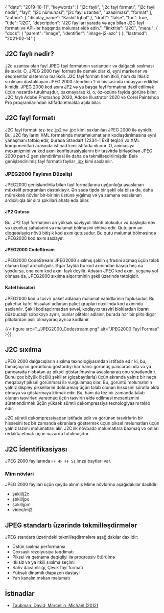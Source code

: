 {
  "date": "2019-10-11",
  "keywords": [
"j2c faylı",
"j2c fayl formatı",
"j2c faylı nədir",
"fayl",
"j2c nümunəsi",
"j2c fayl uzantısı",
"uzadılması",
"format"
],
  "author": {
    "display_name": "Kashif Iqbal"
},
  "draft": "false",
  "toc": true,
  "title": "J2C",
  "description": "J2C faylları yarada və aça bilən J2C fayl formatı və API-lər haqqında məlumat əldə edin.",
  "linktitle": "J2C",
  "menu": {
    "docs": {
      "parent": "image",
      "identifier": "image-j2-azc"
}
},
  "lastmod": "2021-02-14"
}

## J2C faylı nədir?

.j2c uzantısı olan fayl JPEG fayl formatının variantıdır və dalğacık sıxılması ilə sıxılır. O, JPEG 2000 fayl formatı ilə demək olar ki, eyni markerlər və seqmentlər sisteminə malikdir. J2C fayl formatı həm itkili, həm də itkisiz sıxılmanı dəstəkləyən JPEG 2000 stendinin 1-ci hissəsində müəyyən edildiyi kimidir. JPEG 2000 kod axını [JP2](/image/jp2/) və ya başqa fayl formatına daxil edilmək üçün nəzərdə tutulmuşdur, baxmayaraq ki, o, öz-özünə faylda görünə bilər. J2C faylı Adobe Photoshop 2020, Adobe Illustrator 2020 və Corel Paintshop Pro proqramlarından istifadə etməklə açıla bilər.

## J2C fayl formatı

J2C fayl formatı tez-tez .jp2 və .jpc kimi saxlanılan JPEG 2000 ilə eynidir. Bu, J2C fayllarını XML formatında metaməlumatların kodlaşdırılmasına eyni yanaşmanı tətbiq edir, burada Standart 12234-1 Exif teqləri və XML komponentləri arasında istinad kimi istifadə olunur. O, animasiya mexanizmini və kod axını konfiqurasiyalarını bir təsvirdə birləşdirən JPEG 2000 part-2 genişləndirilməsi ilə daha da təkmilləşdirilmişdir. Belə genişləndirilmiş fayl formatlı fayllar [.jpx](/image/jpx/) kimi saxlanılır.

### JPEG2000 Faylının Düzəlişi

JPEG2000 genişləndirilə bilən fayl formatlarına uyğunluğa əsaslanan müxtəlif proqramları dəstəkləyir. Ən sadə tipdə bir şəkil ola bilsə də, daha mürəkkəb növlər bir-birinin üstünə yığılmış və ya zamana əsaslanan ardıcıllıqla bir sıra şəkilləri əhatə edə bilər.

#### JP2 Qutusu
Bu, JP2 fayl formatının ən yüksək səviyyəli tikinti blokudur və başlıqda növ və uzunluq sahələrini və məlumat bölməsini ehtiva edir. Qutuların ən diqqətəlayiq növü bitişik kod axını qutusudur. Bu qutu məlumat bölməsində JPEG2000 kod axını saxlayır.

#### JPEG2000 CodeStream

JPEG2000 CodeStream JPEG2000 sıxılmış şəklin şifrəsini açmaq üçün tələb olunan bayt ardıcıllığıdır. Əgər faylda bu kod axınından başqa heç nə yoxdursa, ona xam kod axını faylı deyilir. Adətən JPEG kod axını, yeganə yol olmasa da, JPEG2000 sıxılma alqoritminin şəkil üzərində tətbiqidir.

#### Kafel hissələri ####

JPEG2000 kodlu təsvir paket adlanan məlumat vahidlərinin toplusudur. Bu paketlər kafel hissələri adlanan paket qrupları daxilində kod axınında saxlanılır. Şəkli kodlaşdırmadan əvvəl, kodlayıcı təsviri bloklardan ibarət düzbucaqlı şəbəkəyə ayırır, bunlar plitələr adlanır, burada hər bir plitə digər plitələrdən asılı olmayaraq ayrıca kodlanır.

{{< figure src="../JPEG2000_Codestream.png" alt="JPEG2000 Fayl Formatı" >}}

## J2C sıxılma
JPEG 2000 dalğacıqların sıxılma texnologiyasından istifadə edir ki, bu, tamaşaçının görüntünü göstərdiyi hər hansı görünüş pəncərəsində və ya pəncərədə nisbətən az piksel göstərilməsinə əsaslanaraq onu sürətləndirir. Bunu çox böyük ölçülü şəkillər (giqabaytlarla) üçün ekranda yalnız bir neçə meqabayt piksel görünməsi ilə vurğulamaq olar. Bu, görüntü məlumatının yalnız displey piksellərini doldurmaq üçün tələb olunan hissəsini sürətlə əldə etməyə və göstərməyə kömək edir. Bu, həm də tez bir zamanda tələb olunan təsvirləri yaratmaq üçün təsvirin əldə edilməsi mexanizmini sürətləndirmək üçün yüksək sürətli dekompressiya texnologiyasını tələb edir.

J2C sürətli dekompressiyadan istifadə edir və görünən təsvirlərin bir hissəsini tez bir zamanda ekranlara göstərmək üçün piksel məlumatları üçün yalnız lazımi məlumatları alır. J2C ilk növbədə məlumatlara baxmaq və onları redaktə etmək üçün nəzərdə tutulmuşdur.

## J2C İdentifikasiyası
JPEG 2000 fayllarında `FF 4F FF 51` imza baytları var.

### Mim növləri
JPEG 2000 faylları üçün qeydə alınmış Mime növlərinə aşağıdakılar daxildir:
  * şəkil/j2c
  * şəkil/jpx
  * şəkil/jpm
  * video/mj2

## JPEG standartı üzərində təkmilləşdirmələr
JPEG standartı üzərindəki təkmilləşdirmələrə aşağıdakılar daxildir:
  * Üstün sıxılma performansı
  * Çoxsaylı rezolyusiya təqdimatı
  * Piksel və qətnamə dəqiqliyi ilə proqressiv ötürülmə
  * İtkisiz və ya itkili sıxılma seçimi
  * Səhv davamlılığı, Çevik fayl formatı
  * Yüksək dinamik diapazon dəstəyi
  * Yan kanalın məkan məlumatı

## İstinadlar ##
  * [Taubman, David; Marcellin, Michael (2012)](https://books.google.com/books?id=y7HeBwAAQBAJ&pg=PA402)

